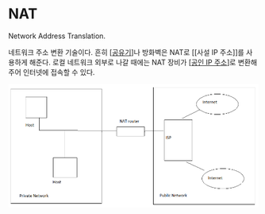 # NAT

Network Address Translation. 

네트워크 주소 변환 기술이다. 흔히 [[공유기]]나 방화벽은 NAT로 [[사설 IP 주소]]를 사용하게 해준다. 로컬 네트워크 외부로 나갈 때에는 NAT 장비가 [[공인 IP 주소]]로 변환해 주어 인터넷에 접속할 수 있다.  

![NAT 지원 라우터를 사용하는 일반적인 네트워크 설정](../attachments/2022-09-23-14-55-40.png)


[//begin]: # "Autogenerated link references for markdown compatibility"
[공유기]: 공유기.md "공유기"
[공인 IP 주소]: <공인 IP 주소.md> "공인 IP 주소"
[//end]: # "Autogenerated link references"